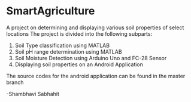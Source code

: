 # SmartAgriculture
A project on determining and displaying various soil properties of select locations
The project is divided into the following subparts:
1. Soil Type classification using MATLAB
2. Soil pH range determination using MATLAB
3. Soil Moisture Detection using Arduino Uno and FC-28 Sensor
4. Displaying soil properties on an Android Application

The source codes for the android application can be found in the master branch

-Shambhavi Sabhahit
